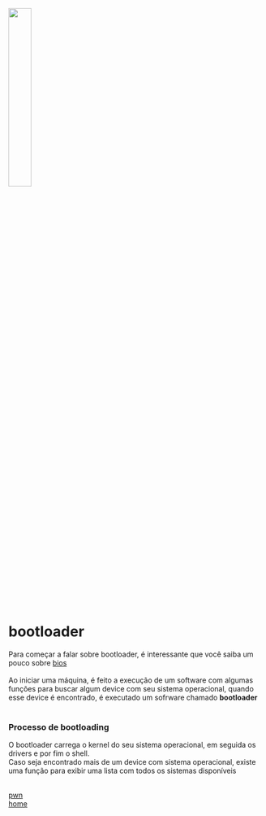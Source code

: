 <img width="30%" src="https://i.imgur.com/ULwPfn3.png"></img>

# bootloader
Para começar a falar sobre bootloader, é interessante que você saiba um pouco sobre [bios](../bios.md)<br><br>
Ao iniciar uma máquina, é feito a execução de um software com algumas funções para buscar algum device com seu sistema operacional, quando esse device é encontrado, é executado um sofrware chamado **bootloader**<br><br>

### Processo de bootloading
O bootloader carrega o kernel do seu sistema operacional, em seguida os drivers e por fim o shell.<br>
Caso seja encontrado mais de um device com sistema operacional, existe uma função para exibir uma lista com todos os sistemas disponíveis<br><br>

[pwn](../README.md)<br>
[home](../../README.md)
